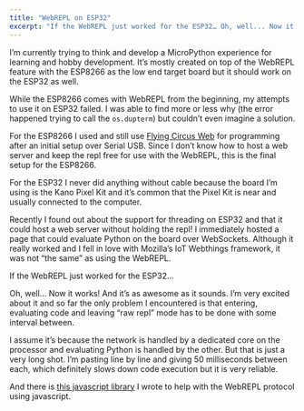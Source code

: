 ```yaml
---
title: "WebREPL on ESP32"
excerpt: "If the WebREPL just worked for the ESP32… Oh, well... Now it works!"
---
```


I’m currently trying to think and develop a MicroPython experience for learning and hobby development. It’s mostly created on top of the WebREPL feature with the ESP8266 as the low end target board but it should work on the ESP32 as well.

While the ESP8266 comes with WebREPL from the beginning, my attempts to use it on ESP32 failed. I was able to find more or less why (the error happened trying to call the `os.dupterm`) but couldn’t even imagine a solution.

For the ESP8266 I used and still use [Flying Circus Web](http://flying-circus-web.herokuapp.com) for programming after an initial setup over Serial USB. Since I don’t know how to host a web server and keep the repl free for use with the WebREPL, this is the final setup for the ESP8266.

For the ESP32 I never did anything without cable because the board I’m using is the Kano Pixel Kit and it’s common that the Pixel Kit is near and usually connected to the computer.

Recently I found out about the support for threading on ESP32 and that it could host a web server without holding the repl! I immediately hosted a page that could evaluate Python on the board over WebSockets. Although it really worked and I fell in love with Mozilla’s IoT Webthings framework, it was not “the same” as using the WebREPL.

If the WebREPL just worked for the ESP32…

Oh, well... Now it works! And it’s as awesome as it sounds. I’m very excited about it and so far the only problem I encountered is that entering, evaluating code and leaving “raw repl” mode has to be done with some interval between.

I assume it’s because the network is handled by a dedicated core on the processor and evaluating Python is handled by the other. But that is just a very long shot. I’m pasting line by line and giving 50 milliseconds between each, which definitely slows down code execution but it is very reliable.

And there is [this javascript library](https://github.com/murilopolese/webrepl-client) I wrote to help with the WebREPL protocol using javascript.
